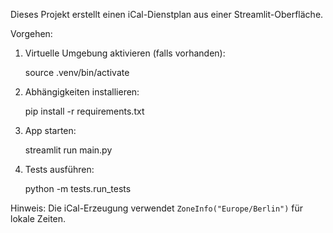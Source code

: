 Dieses Projekt erstellt einen iCal-Dienstplan aus einer Streamlit-Oberfläche.

Vorgehen:

1. Virtuelle Umgebung aktivieren (falls vorhanden):

   source .venv/bin/activate

2. Abhängigkeiten installieren:

   pip install -r requirements.txt

3. App starten:

   streamlit run main.py

4. Tests ausführen:

   python -m tests.run_tests

Hinweis: Die iCal-Erzeugung verwendet `ZoneInfo("Europe/Berlin")` für lokale Zeiten.
